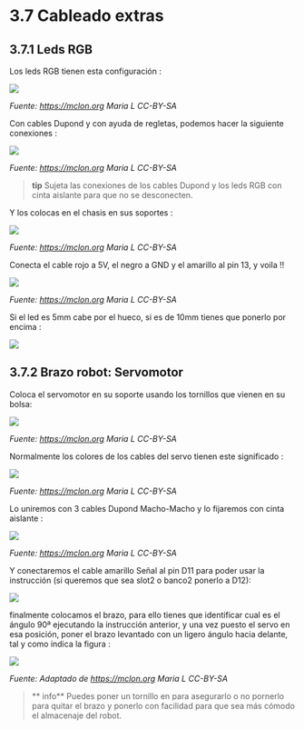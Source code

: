 # 3.7 Cableado extras

## 3.7.1 Leds RGB

 Los leds RGB tienen esta configuración :

 ![](/assets/ledsRGB.jpg)

 _Fuente: https://mclon.org Maria L CC-BY-SA_

 Con cables Dupond y con ayuda de regletas, podemos hacer la siguiente conexiones :

 ![](/assets/conexionesRGB.jpg)

 _Fuente: https://mclon.org Maria L CC-BY-SA_

 >**tip** Sujeta las conexiones de los cables Dupond y los leds RGB con cinta aislante para que no se desconecten.

 Y los colocas en el chasis en sus soportes :

 ![](/assets/chasisRGB.jpg)

 _Fuente: https://mclon.org Maria L CC-BY-SA_

 Conecta el cable rojo a 5V, el negro a GND y el amarillo al pin 13, y voila !!

 ![](/assets/RGB_neopixel6-768x576.jpg)

 _Fuente: https://mclon.org Maria L CC-BY-SA_

 Si el led es 5mm cabe por el hueco, si es de 10mm tienes que ponerlo por encima :

 ![](/assets/ledgordo.jpg) 

 ## 3.7.2 Brazo robot: Servomotor

 Coloca el servomotor en su soporte usando los tornillos que vienen en su bolsa:

 ![](/assets/servoSoporte1-768x576.jpg)

  _Fuente: https://mclon.org Maria L CC-BY-SA_

Normalmente los colores de los cables del servo tienen este significado :

![](/assets/servo_cables.jpg)

  _Fuente: https://mclon.org Maria L CC-BY-SA_

Lo uniremos con 3 cables Dupond Macho-Macho y lo fijaremos con cinta aislante :

![](/assets/servoCables.jpg)

  _Fuente: https://mclon.org Maria L CC-BY-SA_

Y conectaremos el cable amarillo Señal al pin D11 para poder usar la instrucción (si queremos que sea slot2 o banco2 ponerlo a D12):

![](/assets/instruccionservo.jpg)

finalmente colocamos el brazo, para ello tienes que identificar cual es el ángulo 90ª ejecutando la instrucción anterior, y una vez puesto el servo en esa posición, poner el brazo levantado con un ligero ángulo hacia delante, tal y como indica la figura :

![](/assets/brazo.jpg)

_Fuente: Adaptado de https://mclon.org Maria L CC-BY-SA_

>** info** Puedes poner un tornillo en para asegurarlo o no pornerlo para quitar el brazo y ponerlo con facilidad para que sea más cómodo el almacenaje del robot.
